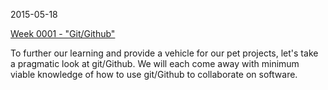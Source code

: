 2015-05-18

[Week 0001 - "Git/Github"](https://drive.google.com/open?id=1Vk9zf2_Fuu72JEvOLJI0rAIHuepP0wNe4crPyqiEelk)

To further our learning and provide a vehicle for our pet projects, let's take a pragmatic look at git/Github. We will each come away with minimum viable knowledge of how to use git/Github to collaborate on software.
